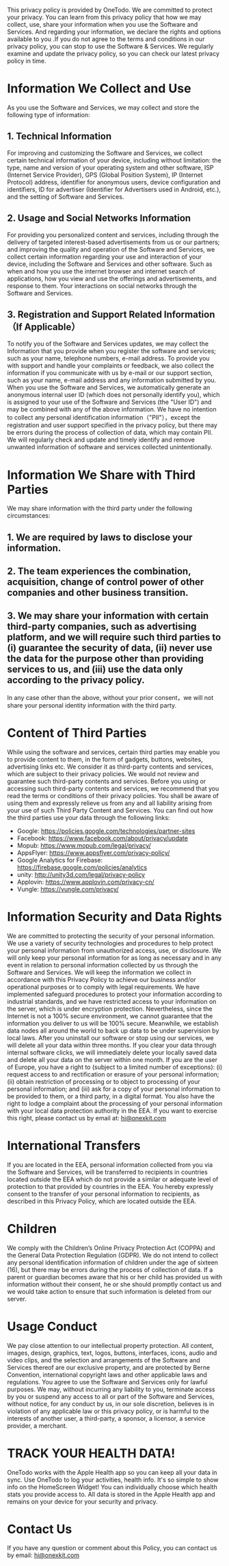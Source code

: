 This privacy policy is provided by OneTodo. We are committed to protect your privacy. You can learn from this privacy policy that how we may collect, use, share your information when you use the Software and Services. And regarding your information, we declare the rights and options available to you .If you do not agree to the terms and conditions in our privacy policy, you can stop to use the Software & Services.
We regularly examine and update the privacy policy, so you can check our latest privacy policy in time.

# Information We Collect and Use
As you use the Software and Services, we may collect and store the following type of information:
## 1. Technical Information
For improving and customizing the Software and Services, we collect certain technical information of your device, including without limitation: the type, name and version of your operating system and other software, ISP (Internet Service Provider), GPS (Global Position System), IP (Internet Protocol) address, identifier for anonymous users, device configuration and identifiers, ID for advertiser (Identifier for Advertisers used in Android, etc.), and the setting of Software and Services.
## 2. Usage and Social Networks Information
For providing you personalized content and services, including through the delivery of targeted interest-based advertisements from us or our partners; and improving the quality and operation of the Software and Services, we collect certain information regarding your use and interaction of your device, including the Software and Services and other software. Such as when and how you use the internet browser and internet search of applications, how you view and use the offerings and advertisements, and response to them. Your interactions on social networks through the Software and Services.
## 3. Registration and Support Related Information （If Applicable）
To notify you of the Software and Services updates, we may collect the Information that you provide when you register the software and services; such as your name, telephone numbers, e-mail address. To provide you with support and handle your complaints or feedback, we also collect the information if you communicate with us by e-mail or our support section, such as your name, e-mail address and any information submitted by you.
When you use the Software and Services, we automatically generate an anonymous internal user ID (which does not personally identify you), which is assigned to your use of the Software and Services (the "User ID") and may be combined with any of the above information.
We have no intention to collect any personal identification information（"PII"），except the registration and user support specified in the privacy policy, but there may be errors during the process of collection of data, which may contain PII. We will regularly check and update and timely identify and remove unwanted information of software and services collected unintentionally.

# Information We Share with Third Parties
We may share information with the third party under the following circumstances:
## 1. We are required by laws to disclose your information.
## 2. The team experiences the combination, acquisition, change of control power of other companies and other business transition.
## 3. We may share your information with certain third-party companies, such as advertising platform, and we will require such third parties to (i) guarantee the security of data, (ii) never use the data for the purpose other than providing services to us, and (iii) use the data only according to the privacy policy.
In any case other than the above, without your prior consent，we will not share your personal identity information with the third party.

# Content of Third Parties
While using the software and services, certain third parties may enable you to provide content to them, in the form of gadgets, buttons, websites, advertising links etc. We consider it as third-party contents and services, which are subject to their privacy policies. We would not review and guarantee such third-party contents and services. Before you using or accessing such third-party contents and services, we recommend that you read the terms or conditions of their privacy policies. You shall be aware of using them and expressly relieve us from any and all liability arising from your use of such Third Party Content and Services.
You can find out how the third parties use your data through the following links:

- Google: https://policies.google.com/technologies/partner-sites
- Facebook: https://www.facebook.com/about/privacy/update
- Mopub: https://www.mopub.com/legal/privacy/
- AppsFlyer: https://www.appsflyer.com/privacy-policy/
- Google Analytics for Firebase: https://firebase.google.com/policies/analytics
- unity: http://unity3d.com/legal/privacy-policy
- Applovin: https://www.applovin.com/privacy-cn/
- Vungle: https://vungle.com/privacy/

# Information Security and Data Rights
We are committed to protecting the security of your personal information. We use a variety of security technologies and procedures to help protect your personal information from unauthorized access, use, or disclosure. We will only keep your personal information for as long as necessary and in any event in relation to personal information collected by us through the Software and Services. We will keep the information we collect in accordance with this Privacy Policy to achieve our business and/or operational purposes or to comply with legal requirements. We have implemented safeguard procedures to protect your information according to industrial standards, and we have restricted access to your information on the server, which is under encryption protection.
Nevertheless, since the Internet is not a 100% secure environment, we cannot guarantee that the information you deliver to us will be 100% secure. Meanwhile, we establish data nodes all around the world to back up data to be under supervision by local laws.
After you uninstall our software or stop using our services, we will delete all your data within three months. If you clear your data through internal software clicks, we will immediately delete your locally saved data and delete all your data on the server within one month.
If you are the user of Europe, you have a right to (subject to a limited number of exceptions): (i) request access to and rectification or erasure of your personal information; (ii) obtain restriction of processing or to object to processing of your personal information; and (iii) ask for a copy of your personal information to be provided to them, or a third party, in a digital format. You also have the right to lodge a complaint about the processing of your personal information with your local data protection authority in the EEA. If you want to exercise this right, please contact us by email at: hi@onexkit.com

# International Transfers
If you are located in the EEA, personal information collected from you via the Software and Services, will be transferred to recipients in countries located outside the EEA which do not provide a similar or adequate level of protection to that provided by countries in the EEA. You hereby expressly consent to the transfer of your personal information to recipients, as described in this Privacy Policy, which are located outside the EEA.

# Children
We comply with the Children’s Online Privacy Protection Act (COPPA) and the General Data Protection Regulation (GDPR). We do not intend to collect any personal identification information of children under the age of sixteen (16), but there may be errors during the process of collection of data. If a parent or guardian becomes aware that his or her child has provided us with information without their consent, he or she should promptly contact us and we would take action to ensure that such information is deleted from our server.

# Usage Conduct
We pay close attention to our intellectual property protection. All content, images, design, graphics, text, logos, buttons, interfaces, icons, audio and video clips, and the selection and arrangements of the Software and Services thereof are our exclusive property, and are protected by Berne Convention, international copyright laws and other applicable laws and regulations.
You agree to use the Software and Services only for lawful purposes. We may, without incurring any liability to you, terminate access by you or suspend any access to all or part of the Software and Services, without notice, for any conduct by us, in our sole discretion, believes is in violation of any applicable law or this privacy policy, or is harmful to the interests of another user, a third-party, a sponsor, a licensor, a service provider, a merchant.

# TRACK YOUR HEALTH DATA!
OneTodo works with the Apple Health app so you can keep all your data in sync.
Use OneTodo to log your activities, health info. It's so simple to show info on the HomeScreen Widget!
You can individually choose which health stats you provide access to. All data is stored in the Apple Health app and remains on your device for your security and privacy.

# Contact Us
If you have any question or comment about this Policy, you can contact us by email: hi@onexkit.com
